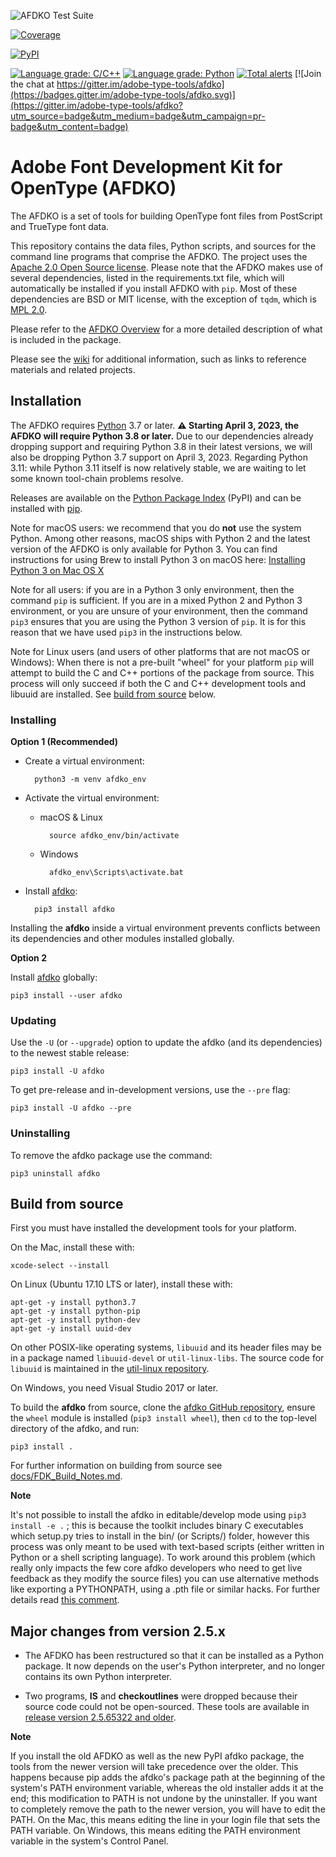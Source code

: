 ![AFDKO Test Suite](https://github.com/adobe-type-tools/afdko/workflows/AFDKO%20Test%20Suite/badge.svg)

[![Coverage](https://codecov.io/gh/adobe-type-tools/afdko/branch/develop/graph/badge.svg)](https://codecov.io/gh/adobe-type-tools/afdko/branch/develop)

[![PyPI](https://img.shields.io/pypi/v/afdko.svg)](https://pypi.org/project/afdko)

[![Language grade: C/C++](https://img.shields.io/lgtm/grade/cpp/g/adobe-type-tools/afdko.svg?logo=lgtm&logoWidth=18)](https://lgtm.com/projects/g/adobe-type-tools/afdko/context:cpp)
[![Language grade: Python](https://img.shields.io/lgtm/grade/python/g/adobe-type-tools/afdko.svg?logo=lgtm&logoWidth=18)](https://lgtm.com/projects/g/adobe-type-tools/afdko/context:python)
[![Total alerts](https://img.shields.io/lgtm/alerts/g/adobe-type-tools/afdko.svg?logo=lgtm&logoWidth=18)](https://lgtm.com/projects/g/adobe-type-tools/afdko/alerts/) [![Join the chat at https://gitter.im/adobe-type-tools/afdko](https://badges.gitter.im/adobe-type-tools/afdko.svg)](https://gitter.im/adobe-type-tools/afdko?utm_source=badge&utm_medium=badge&utm_campaign=pr-badge&utm_content=badge)

Adobe Font Development Kit for OpenType (AFDKO)
===============================================

The AFDKO is a set of tools for building OpenType font files from
PostScript and TrueType font data.

This repository contains the data files, Python scripts, and sources for
the command line programs that comprise the AFDKO. The project uses the
[Apache 2.0 Open Source license](https://opensource.org/licenses/Apache-2.0).
Please note that the AFDKO makes use of several dependencies, listed in the
requirements.txt file, which will automatically be installed if you install
AFDKO with `pip`. Most of these dependencies are BSD or MIT license, with
the exception of `tqdm`, which is [MPL 2.0](https://www.mozilla.org/en-US/MPL/2.0/).

Please refer to the
[AFDKO Overview](https://adobe-type-tools.github.io/afdko/AFDKO-Overview.html)
for a more detailed description of what is included in the package.

Please see the
[wiki](https://github.com/adobe-type-tools/afdko/wiki)
for additional information, such as links to reference materials and related
projects.

Installation
------------

The AFDKO requires [Python](http://www.python.org/download) 3.7
or later. **⚠️ Starting April 3, 2023, the AFDKO will require Python 3.8 or later.** Due to our dependencies already dropping support and requiring Python 3.8 in their latest versions, we will also be dropping Python 3.7 support on April 3, 2023.
Regarding Python 3.11: while Python 3.11 itself is now relatively stable, we are waiting to let some known tool-chain problems resolve.

Releases are available on the [Python Package
Index](https://pypi.python.org/pypi/afdko) (PyPI) and can be installed
with [pip](https://pip.pypa.io).

Note for macOS users: we recommend that you do **not** use the system Python. Among other reasons, macOS ships with Python 2 and the latest version of the AFDKO is only available for Python 3. You can find instructions for using Brew to install Python 3 on macOS here: [Installing Python 3 on Mac OS X](https://docs.python-guide.org/starting/install3/osx/)

Note for all users: if you are in a Python 3 only environment, then the command `pip` is sufficient.  If you are in a mixed Python 2 and Python 3 environment, or you are unsure of your environment, then the command `pip3` ensures that you are using the Python 3 version of `pip`. It is for this reason that we have used `pip3` in the instructions below.

Note for Linux users (and users of other platforms that are not macOS or Windows): When there is not a pre-built "wheel" for your platform `pip` will attempt to build the C and C++ portions of the package from source. This process will only succeed if both the C and C++ development tools and libuuid are installed. See [build from source](#Build-from-source) below.

### Installing

**Option 1 (Recommended)**

- Create a virtual environment:

        python3 -m venv afdko_env

- Activate the virtual environment:

    - macOS & Linux

            source afdko_env/bin/activate

    - Windows

            afdko_env\Scripts\activate.bat

- Install [afdko](https://pypi.python.org/pypi/afdko):

        pip3 install afdko

Installing the **afdko** inside a virtual environment prevents conflicts
between its dependencies and other modules installed globally.

**Option 2**

Install [afdko](https://pypi.python.org/pypi/afdko) globally:

    pip3 install --user afdko

### Updating

Use the `-U` (or `--upgrade`) option to update the afdko (and its
dependencies) to the newest stable release:

    pip3 install -U afdko

To get pre-release and in-development versions, use the `--pre` flag:

    pip3 install -U afdko --pre

### Uninstalling

To remove the afdko package use the command:

    pip3 uninstall afdko

Build from source
-----------------

First you must have installed the development tools for your platform.

On the Mac, install these with:

    xcode-select --install

On Linux (Ubuntu 17.10 LTS or later), install these with:

    apt-get -y install python3.7
    apt-get -y install python-pip
    apt-get -y install python-dev
    apt-get -y install uuid-dev

On other POSIX-like operating systems, `libuuid` and its header files
may be in a package named `libuuid-devel` or `util-linux-libs`. The
source code for `libuuid` is maintained in the
[util-linux repository](https://github.com/karelzak/util-linux).

On Windows, you need Visual Studio 2017 or later.


To build the **afdko** from source, clone the [afdko GitHub
repository](https://github.com/adobe-type-tools/afdko), ensure the `wheel`
module is installed (`pip3 install wheel`), then `cd` to the top-level
directory of the afdko, and run:

    pip3 install .

For further information on building from source see
[docs/FDK\_Build\_Notes.md](docs/FDK_Build_Notes.md).

**Note**

It's not possible to install the afdko in editable/develop mode using
`pip3 install -e .` ; this is because the toolkit includes binary C executables
which setup.py tries to install in the bin/ (or Scripts/) folder, however
this process was only meant to be used with text-based scripts (either
written in Python or a shell scripting language). To work around this problem
(which really only impacts the few core afdko developers who need to get live
feedback as they modify the source files) you can use alternative methods like
exporting a PYTHONPATH, using a .pth file or similar hacks.
For further details read [this comment](https://github.com/adobe-type-tools/afdko/pull/677#issuecomment-436747212).

Major changes from version 2.5.x
--------------------------------

* The AFDKO has been restructured so that it can be installed as a Python
package. It now depends on the user's Python interpreter, and no longer
contains its own Python interpreter.

* Two programs, **IS** and **checkoutlines** were dropped because their source
code could not be open-sourced. These tools are available in [release version
2.5.65322 and older](https://github.com/adobe-type-tools/afdko/releases?after=2.6.22).

**Note**

If you install the old AFDKO as well as the new PyPI afdko package, the tools from
the newer version will take precedence over the older. This happens because pip
adds the afdko's package path at the beginning of the system's PATH environment
variable, whereas the old installer adds it at the end; this modification to PATH
is not undone by the uninstaller. If you want to completely remove the path to the
newer version, you will have to edit the PATH. On the Mac, this means editing the
line in your login file that sets the PATH variable. On Windows, this means editing
the PATH environment variable in the system's Control Panel.
